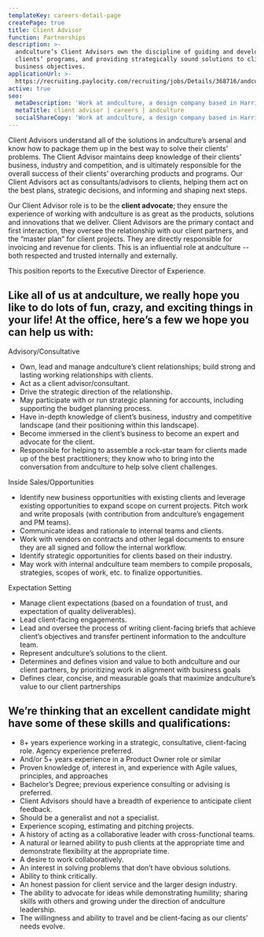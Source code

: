 ```yaml
---
templateKey: careers-detail-page
createPage: true
title: Client Advisor
function: Partnerships
description: >-
  andculture’s Client Advisors own the discipline of guiding and developing
  clients’ programs, and providing strategically sound solutions to clients’
  business objectives.
applicationUrl: >-
  https://recruiting.paylocity.com/recruiting/jobs/Details/368716/andculture-Inc/Client-Advisor
active: true
seo:
  metaDescription: 'Work at andculture, a design company based in Harrisburg, PA'
  metaTitle: client advisor | careers | andculture
  socialShareCopy: 'Work at andculture, a design company based in Harrisburg, PA'
---
```

Client Advisors understand all of the solutions in andculture’s arsenal and know how to package them up in the best way to solve their clients’ problems. The Client Advisor maintains deep knowledge of their clients’ business, industry and competition, and is ultimately responsible for the overall success of their clients’ overarching products and programs. Our Client Advisors act as consultants/advisors to clients, helping them act on the best plans, strategic decisions, and informing and shaping next steps.

Our Client Advisor role is to be the **client advocate**; they ensure the experience of working with andculture is as great as the products, solutions and innovations that we deliver. Client Advisors are the primary contact and first interaction, they oversee the relationship with our client partners, and the “master plan” for client projects. They are directly responsible for invoicing and revenue for clients. 
This is an influential role at andculture -- both respected and trusted internally and externally.

This position reports to the Executive Director of Experience.

## Like all of us at andculture, we really hope you like to do lots of fun, crazy, and exciting things in your life! At the office, here’s a few we hope you can help us with:

Advisory/Consultative
* Own, lead and manage andculture’s client relationships; build strong and lasting working relationships with clients.
* Act as a client advisor/consultant.
* Drive the strategic direction of the relationship.
* May participate with or run strategic planning for accounts, including supporting the budget planning process.
* Have in-depth knowledge of client’s business, industry and competitive landscape (and their positioning within this landscape).
* Become immersed in the client’s business to become an expert and advocate for the client.
* Responsible for helping to assemble a rock-star team for clients made up of the best practitioners; they know who to bring into the conversation from andculture to help solve client challenges. 

Inside Sales/Opportunities
* Identify new business opportunities with existing clients and leverage existing opportunities to expand scope on current projects.
Pitch work and write proposals (with contribution from andculture’s engagement and PM teams).
* Communicate ideas and rationale to internal teams and clients.
* Work with vendors on contracts and other legal documents to ensure they are all signed and follow the internal workflow.
* Identify strategic opportunities for clients based on their industry.
* May work with internal andculture team members to compile proposals, strategies, scopes of work, etc. to finalize opportunities.

Expectation Setting
* Manage client expectations (based on a foundation of trust, and expectation of quality deliverables).
* Lead client-facing engagements.
* Lead and oversee the process of writing client-facing briefs that achieve client’s objectives and transfer pertinent information to the andculture team.
* Represent andculture’s solutions to the client.
* Determines and defines vision and value to both andculture and our client partners, by prioritizing work in alignment with business goals  
* Defines clear, concise, and measurable goals that maximize andculture’s value to our client partnerships

## We’re thinking that an excellent candidate might have some of these skills and qualifications:

* 8+ years experience working in a strategic, consultative, client-facing role. Agency experience preferred.
* And/or 5+ years experience in a Product Owner role or similar
* Proven knowledge of, interest in, and experience with Agile values, principles, and approaches
* Bachelor’s Degree; previous experience consulting or advising is preferred.
* Client Advisors should have a breadth of experience to anticipate client feedback.
* Should be a generalist and not a specialist.
* Experience scoping, estimating and pitching projects.
* A history of acting as a collaborative leader with cross-functional teams.
* A natural or learned ability to push clients at the appropriate time and demonstrate flexibility at the appropriate time.
* A desire to work collaboratively.
* An interest in solving problems that don’t have obvious solutions.
* Ability to think critically.
* An honest passion for client service and the larger design industry.
* The ability to advocate for ideas while demonstrating humility; sharing skills with others and growing under the direction of andculture leadership.
* The willingness and ability to travel and be client-facing as our clients’ needs evolve.
